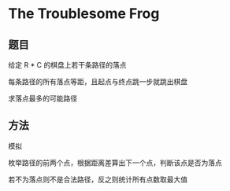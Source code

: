 # The Troublesome Frog

## 题目

给定 R * C 的棋盘上若干条路径的落点

每条路径的所有落点等距，且起点与终点跳一步就跳出棋盘

求落点最多的可能路径


## 方法

模拟

枚举路径的前两个点，根据距离差算出下一个点，判断该点是否为落点

若不为落点则不是合法路径，反之则统计所有点数取最大值

